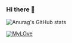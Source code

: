 ### Hi there 👋

![Anurag's GitHub stats](https://github-readme-stats.vercel.app/api?username=c0sc0s&show_icons=trueo&theme=highcontrast)

<a href="https://github.com/anuraghazra/github-readme-stats">
  <img align="center" src="https://github-readme-stats.vercel.app/api/pin/?username=c0sc0s&repo=JavaScriptThoroughly&bg_color=#23074d,#cc5333 />
</a>

<strong style="color=red">MyLOve</strong>




<!--
**c0sc0s/c0sc0s** is a ✨ _special_ ✨ repository because its `README.md` (this file) appears on your GitHub profile.

Here are some ideas to get you started:

- 🔭 I’m currently working on ...
- 🌱 I’m currently learning ...
- 👯 I’m looking to collaborate on ...
- 🤔 I’m looking for help with ...
- 💬 Ask me about ...
- 📫 How to reach me: ...
- 😄 Pronouns: ...
- ⚡ Fun fact: ...
-->
